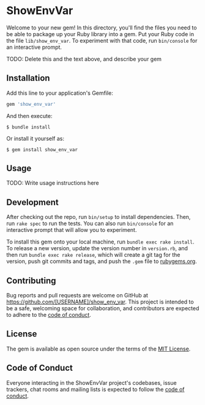 # ShowEnvVar

Welcome to your new gem! In this directory, you'll find the files you need to be able to package up your Ruby library into a gem. Put your Ruby code in the file `lib/show_env_var`. To experiment with that code, run `bin/console` for an interactive prompt.

TODO: Delete this and the text above, and describe your gem

## Installation

Add this line to your application's Gemfile:

```ruby
gem 'show_env_var'
```

And then execute:

    $ bundle install

Or install it yourself as:

    $ gem install show_env_var

## Usage

TODO: Write usage instructions here

## Development

After checking out the repo, run `bin/setup` to install dependencies. Then, run `rake spec` to run the tests. You can also run `bin/console` for an interactive prompt that will allow you to experiment.

To install this gem onto your local machine, run `bundle exec rake install`. To release a new version, update the version number in `version.rb`, and then run `bundle exec rake release`, which will create a git tag for the version, push git commits and tags, and push the `.gem` file to [rubygems.org](https://rubygems.org).

## Contributing

Bug reports and pull requests are welcome on GitHub at https://github.com/[USERNAME]/show_env_var. This project is intended to be a safe, welcoming space for collaboration, and contributors are expected to adhere to the [code of conduct](https://github.com/[USERNAME]/show_env_var/blob/master/CODE_OF_CONDUCT.md).


## License

The gem is available as open source under the terms of the [MIT License](https://opensource.org/licenses/MIT).

## Code of Conduct

Everyone interacting in the ShowEnvVar project's codebases, issue trackers, chat rooms and mailing lists is expected to follow the [code of conduct](https://github.com/[USERNAME]/show_env_var/blob/master/CODE_OF_CONDUCT.md).
